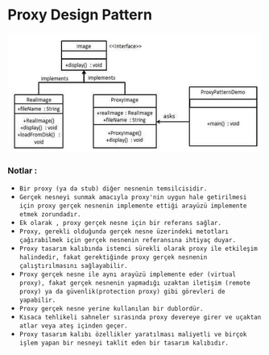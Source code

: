 # Proxy Design Pattern

![DesignPatternNotları](/img/Proxy.jpg)

### Notlar :

- ``` Bir proxy (ya da stub) diğer nesnenin temsilcisidir. ```
- ``` Gerçek nesneyi sunmak amacıyla proxy'nin uygun hale getirilmesi için proxy gerçek nesnenin implemente ettiği arayüzü implemente etmek zorundadır. ```
- ``` Ek olarak , proxy gerçek nesne için bir referans sağlar. ```
- ``` Proxy, gerekli olduğunda gerçek nesne üzerindeki metotları çağırabilmek için gerçek nesnenin referansına ihtiyaç duyar. ```
- ``` Proxy tasarım kalıbında istemci sürekli olarak proxy ile etkileşim halindedir, fakat gerektiğinde proxy gerçek nesnenin çalıştırılmasını sağlayabilir. ```
- ``` Proxy gerçek nesne ile aynı arayüzü implemente eder (virtual proxy), fakat gerçek nesnenin yapmadığı uzaktan iletişim (remote proxy) ya da güvenlik(protection proxy) gibi görevleri de yapabilir. ```
- ``` Proxy gerçek nesne yerine kullanılan bir dublordür. ```
- ``` Kısaca tehlikeli sahneler sırasında proxy devereye girer ve uçaktan atlar veya ateş içinden geçer. ```
- ``` Proxy tasarım kalıbı özellikler yaratılması maliyetli ve birçok işlem yapan bir nesneyi taklit eden bir tasarım kalıbıdır. ```